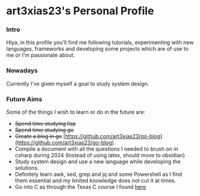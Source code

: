 # art3xias23's Personal Profile

### Intro 

Hiya, in this profile you'll find me following tutorials, experimenting with new languages, frameworks and developing some projects which are of use to me or I'm passionate about.

### Nowadays
Currently I've given myself a goal to study system design.

### Future Aims
Some of the things I wish to learn or do in the future are: 

- ~~Spend time studying lisp~~
- ~~Spend time studying go~~
- ~~Create a blog in go~~ [https://github.com/art3xias23/go-blog](https://github.com/art3xias23/go-blog)
- Compile a document with all the questions I needed to brush on in csharp during 2024 (Instead of using latex, should move to obsidian)
- Study system design and use a new language while developing the solutions.
- Definitely learn awk, sed, grep and jq and some Powershell as I find them essential and my limited knowledge does not cut it at times.
- Go into C as through the Texas C course I found [here](https://www.edx.org/learn/embedded-systems/the-university-of-texas-at-austin-embedded-systems-shape-the-world-microcontroller-input-output)

